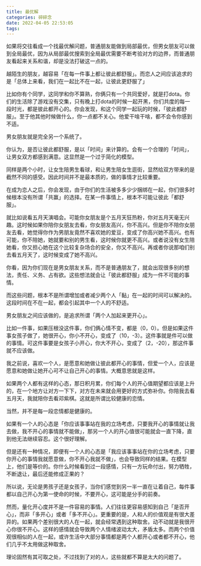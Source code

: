 ```yaml
---
title: 最优解
categories: 碎碎念
date: 2022-04-05 22:53:05
tags:
---
```



如果将交往看成一个找最优解问题，普通朋友能做到局部最优，但男女朋友可以做到全局最优，因为从局部最优搜索到全局最优需要不断考验对方的边界，而普通朋友看起来关系和谐，却是没法打破这一点的。

越陌生的朋友，越容易「在每一件事上都让彼此都舒服」。而恋人之间应该追求的是「总体上来看，我们在一起比不在一起，让彼此更舒服了」

比如你有个同学，这同学和你不算熟，你俩只有一个共同爱好，就是打dota。你们的生活除了游戏没有交集，只有晚上打dota的时候一起开黑，你们共度的每一段时光，都是彼此都开心的。你会发现，和这个同学一起玩的时候，「彼此都舒服」。至于他其他时候做什么，你一点都不关心。他爱干啥干啥，都不会令你感到不适。

男女朋友就是完全另一个系统了。

你认为，是否让彼此都舒服，是以「时间」来计算的。会有一个合理的「时间」，让男女双方都感到满意。这显然是一个过于简化的模型。

同样是两个小时，让女生陪男生看球，和让男生陪女生逛街，显然给双方带来的是截然不同的感受。因此时间并不是最本质的，做的事情才比较重要。

在成为恋人之后，你会发现，由于你们的生活被多多少少捆绑在一起，你们很多时候根本没有所谓「共赢」的选择。在某一件事情上，根本不可能让彼此「都舒服」。

就比如说看五月天演唱会。可能你女朋友是个五月天狂热粉，你对五月天毫无兴趣。这时候如果你陪你女朋友去看，你女朋友高兴，你不高兴。但是你不陪你女朋友去看，她觉得你作为男朋友竟然不喜欢她的爱豆，变成了你高兴她不高兴。也有可能，你不陪她，她就要和别的男生看，这时候你就更不高兴。或者说没有女生陪她看，你又担心她在这个比较复杂场合的安全，你又不高兴。再或者你说那咱们别去看五月天了，这时候变成了她不高兴。

你看，因为你们现在是男女朋友关系，而不是普通朋友了，就会出现很多别的想法，责任、义务、占有欲。这些想法就会让「彼此都舒服」成为一件不可能的事情。

而这些问题，根本不是所谓增加或者减少两个人「黏」在一起的时间可以解决的。这段时间在不在一起，都会引起其中一个人的不舒适。

男女朋友之间应该做的，是追求所谓「两个人加起来更开心」。

比如一件事，如果压根没这件事，你们俩心情不变，都是（0，0）。但是如果这件事女孩子做了，她很开心，你小不开心，变成了（10，-3）。这件事就是件可以做的事情。可这件事要是女孩子小开心，你大不开心，变成了（2，-20），那这件事就不应该做。

我之前说，喜欢一个人，是愿意和她做让彼此都开心的事情，但爱一个人，应该是愿意和她做让她开心可不让自己开心的事情。大概意思就是这样。

如果两个人都有这样的心态，那日积月累，你们每个人的开心值期望都应该是上升的，在一个地方让对方一下下，对方在未来就会用更好的方式弥补你。你陪我去看五月天，我就陪你去看邓紫棋。这就是所谓比较健康的恋情。

当然，并不是每一段恋情都是健康的。

如果有一个人的心态是「你应该事事站在我的立场考虑，只要我开心的事情就让我去做，我不开心的事情就不能做」，那另一个人的开心值很可能就会一直下降，直到他无法继续容忍。这个很好理解。

但是还有一种情况，即便有一个人的心态是「我应该事事站在你的立场考虑，只要你开心的事情我就愿意做，你不开心我就不做」，也会导致同样的结果。在模型上，他们是等价的。你什么时候看到过一段感情，只有一方玩命付出，努力牺牲，不断退让，最后还能修成正果的？

所以说，无论是男孩子还是女孩子，当你们感觉到另一半一直在让着自己，每件事都以自己开心为第一使命的时候，不要开心，这可能是分手的前奏。

然而，量化开心度并不是一件容易的事情。人们往往更容易感知到自己「是否开心」，而非「多开心」或者「多不开心」。更重要的是，人和人的价值观是有很大差异的。如果两个差别很大的人在一起，就会经常遇到这种取舍。动不动就是我很开心你很不开心。这样的感情就会导致两个人情绪波动太大，矛盾太多。而两个价值观很相似的人在一起，或许生活中大部分事情都是两个人都开心或者都不开心，他们几乎不太用做这种取舍。

理论固然有其可取之处，不过找到了对的人，这些就都不算是太大的问题了。